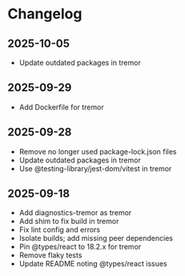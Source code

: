 # Changelog

## 2025-10-05

- Update outdated packages in tremor

## 2025-09-29

- Add Dockerfile for tremor

## 2025-09-28

- Remove no longer used package-lock.json files
- Update outdated packages in tremor
- Use @testing-library/jest-dom/vitest in tremor

## 2025-09-18

- Add diagnostics-tremor as tremor
- Add shim to fix build in tremor
- Fix lint config and errors
- Isolate builds; add missing peer dependencies
- Pin @types/react to 18.2.x for tremor
- Remove flaky tests
- Update README noting @types/react issues
